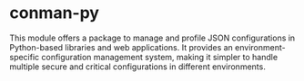 # conman-py
This module offers a package to manage and profile JSON configurations in Python-based libraries and web applications. It provides an environment-specific configuration management system, making it simpler to handle multiple secure and critical configurations in different environments.
